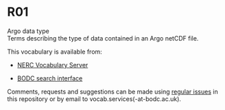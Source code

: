 # R01
Argo data type  
Terms describing the type of data contained in an Argo netCDF file.

This vocabulary is available from:

* [NERC Vocabulary Server](http://vocab.nerc.ac.uk/collection/R01/current/)

* [BODC search interface](https://www.bodc.ac.uk/resources/vocabularies/vocabulary_search/R01/)

Comments, requests and suggestions can be made using [regular issues](https://github.com/nvs-vocabs/R01/issues/new) in this repository or by email to vocab.services(-at-bodc.ac.uk).
